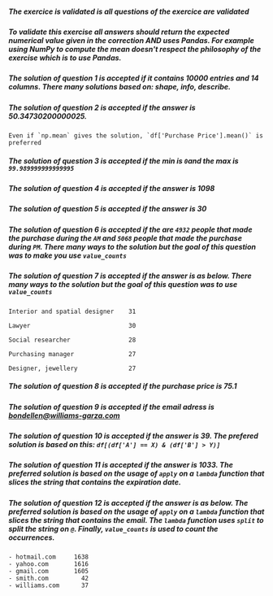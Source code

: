 ##### The exercice is validated is all questions of the exercice are validated

##### To validate this exercise all answers should return the expected numerical value given in the correction AND uses Pandas. For example using NumPy to compute the mean doesn't respect the philosophy of the exercise which is to use Pandas.

##### The solution of question 1 is accepted if it contains **10000 entries** and **14 columns**. There many solutions based on: shape, info, describe.

##### The solution of question 2 is accepted if the answer is **50.34730200000025**.

    Even if `np.mean` gives the solution, `df['Purchase Price'].mean()` is preferred

##### The solution of question 3 is accepted if the min is `0`and the max is `99.989999999999995`


##### The solution of question 4 is accepted if the answer is **1098**

##### The solution of question 5 is accepted if the answer is  **30**

##### The solution of question 6 is accepted if the are `4932` people that made the purchase during the `AM` and `5068` people that made the purchase during `PM`. There many ways to the solution but the goal of this question was to make you use `value_counts`

##### The solution of question 7 is accepted if the answer is as below. There many ways to the solution but the goal of this question was to use `value_counts`

    Interior and spatial designer    31

    Lawyer                           30

    Social researcher                28

    Purchasing manager               27

    Designer, jewellery              27

    
##### The solution of question 8 is accepted if the purchase price is **75.1**


##### The solution of question 9 is accepted if the email adress is **bondellen@williams-garza.com**

##### The solution of question 10 is accepted if the answer is **39**. The prefered solution is based on this: `df[(df['A'] == X) & (df['B'] > Y)]`


##### The solution of question 11 is accepted if the answer is **1033**. The preferred solution is based on the usage of `apply` on a `lambda` function that slices the string that contains the expiration date.

##### The solution of question 12 is accepted if the answer is as below. The preferred solution is based on the usage of `apply` on a `lambda` function that slices the string that contains the email. The `lambda` function uses `split` to split the string on `@`. Finally, `value_counts` is used to count the occurrences.

    - hotmail.com     1638
    - yahoo.com       1616
    - gmail.com       1605
    - smith.com         42
    - williams.com      37
